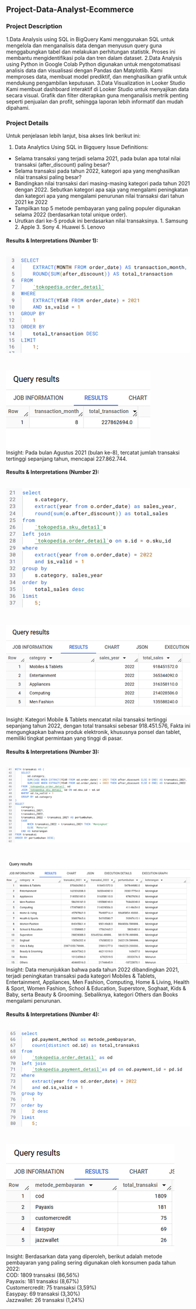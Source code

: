 ## Project-Data-Analyst-Ecommerce
### Project Description
1.Data Analysis using SQL in BigQuery
Kami menggunakan SQL untuk mengelola dan menganalisis data dengan menyusun query guna menggabungkan tabel dan melakukan perhitungan statistik. Proses ini membantu mengidentifikasi pola dan tren dalam dataset.
2.Data Analysis using Python in Google Colab
Python digunakan untuk mengotomatisasi analisis data dan visualisasi dengan Pandas dan Matplotlib. Kami memproses data, membuat model prediktif, dan menghasilkan grafik untuk mendukung pengambilan keputusan.
3.Data Visualization in Looker Studio 
Kami membuat dashboard interaktif di Looker Studio untuk menyajikan data secara visual. Grafik dan filter diterapkan guna menganalisis metrik penting seperti penjualan dan profit, sehingga laporan lebih informatif dan mudah dipahami.

### Project Details
Untuk penjelasan lebih lanjut, bisa akses link berikut ini: 
1. Data Analytics Using SQL in Bigquery
Issue Definitions:
- Selama transaksi yang terjadi selama 2021, pada bulan apa total nilai transaksi (after_discount) paling besar?
- Selama transaksi pada tahun 2022, kategori apa yang menghasilkan nilai transaksi paling besar?
- Bandingkan nilai transaksi dari masing-masing kategori pada tahun 2021 dengan 2022. Sebutkan kategori apa saja yang mengalami peningkatan dan kategori apa yang mengalami penurunan nilai transaksi dari tahun 2021 ke 2022
- Tampilkan top 5 metode pembayaran yang paling populer digunakan selama 2022 (berdasarkan total unique order).
- Urutkan dari ke-5 produk ini berdasarkan nilai transaksinya. 1. Samsung 2. Apple 3. Sony 4. Huawei 5. Lenovo

#### Results & Interpretations (Number 1): <br> <br>
![alt text](https://github.com/amirahzubaidi/Project-Data-Analyst-Ecommerce/blob/main/SQL%20in%20Bigquery/Screenshot%20Query%20%26%20Result/Query%20no%201.png?raw=true)

<br> 

![alt text](https://github.com/amirahzubaidi/Project-Data-Analyst-Ecommerce/blob/main/SQL%20in%20Bigquery/Screenshot%20Query%20%26%20Result/Result%20no%201.png?raw=true)
<br>Insight: Pada bulan Agustus 2021 (bulan ke-8), tercatat jumlah transaksi tertinggi sepanjang tahun, mencapai 227.862.744.
   
#### Results & Interpretations (Number 2): <br> <br>
![alt text](https://github.com/amirahzubaidi/Project-Data-Analyst-Ecommerce/blob/main/SQL%20in%20Bigquery/Screenshot%20Query%20%26%20Result/Query%20no%202.png?raw=true)

<br> 

![alt text](https://github.com/amirahzubaidi/Project-Data-Analyst-Ecommerce/blob/main/SQL%20in%20Bigquery/Screenshot%20Query%20%26%20Result/Result%20no%202.png?raw=true)
<br>Insight: Kategori Mobile & Tablets mencatat nilai transaksi tertinggi sepanjang tahun 2022, dengan total transaksi sebesar 918.451.576, Fakta ini mengungkapkan bahwa produk elektronik, khususnya ponsel dan tablet, memiliki tingkat permintaan yang tinggi di pasar.

#### Results & Interpretations (Number 3): <br> <br>
![alt text](https://github.com/amirahzubaidi/Project-Data-Analyst-Ecommerce/blob/main/SQL%20in%20Bigquery/Screenshot%20Query%20%26%20Result/Query%20no%203.png?raw=true)

<br>

![alt text](https://github.com/amirahzubaidi/Project-Data-Analyst-Ecommerce/blob/main/SQL%20in%20Bigquery/Screenshot%20Query%20%26%20Result/Result%20no%203.png?raw=true)
Insight: Data menunjukkan bahwa pada tahun 2022 dibandingkan 2021, terjadi peningkatan transaksi pada kategori Mobiles & Tablets, Entertainment, Appliances, Men Fashion, Computing, Home & Living, Health & Sport, Women Fashion, School & Education, Superstore, Soghaat, Kids & Baby, serta Beauty & Grooming. Sebaliknya, kategori Others dan Books mengalami penurunan.

#### Results & Interpretations (Number 4): <br> <br>
![alt text](https://github.com/amirahzubaidi/Project-Data-Analyst-Ecommerce/blob/main/SQL%20in%20Bigquery/Screenshot%20Query%20%26%20Result/Query%20no%204.png?raw=true)

<br>

![alt text](https://github.com/amirahzubaidi/Project-Data-Analyst-Ecommerce/blob/main/SQL%20in%20Bigquery/Screenshot%20Query%20%26%20Result/Result%20no%204.png?raw=true)
<br> Insight: Berdasarkan data yang diperoleh, berikut adalah metode pembayaran yang paling sering digunakan oleh konsumen pada tahun 2022:
<br> COD: 1809 transaksi (86,56%)
<br> Payaxis: 181 transaksi (8,67%)
<br> Customercredit: 75 transaksi (3,59%)
<br> Easypay: 69 transaksi (3,30%)
<br> Jazzwallet: 26 transaksi (1,24%)
